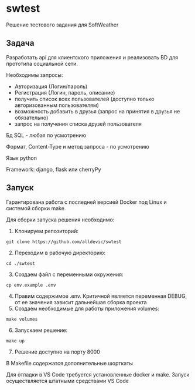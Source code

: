 # swtest

Решение тестового задания для SoftWeather

## Задача

Разработать api для клиентского приложения и реализовать BD для прототипа социальной сети.

Необходимы запросы:

- Авторизация (Логин/пароль)
- Регистрация (Логин, пароль, описание)
- получить список всех пользователей (доступно только авторизованным пользователям)
- возможность добавить в друзья (запрос на принятия в друзья не обязательно)
- запрос на получения списка друзей пользователя

Бд SQL - любая по усмотрению

Формат, Content-Type и метод запроса - по усмотрению

Язык python

Framework: django, flask или cherryPy

## Запуск

Гарантирована работа с последней версией Docker под Linux и системой сборки make.

Для сборки запуска решения необходимо:

1. Клонируем репозиторий:
```
git clone https://github.com/alldevic/swtest
```
2. Переходим в рабочую директорию:
```
cd ./swtest
```
3. Создаем файл с переменными окружения:
```
cp env.example .env
```
4. Правим содержимое .env. Критичной является переменная DEBUG, от ее значения зависит дальнейшая сборка проекта
5. Создаем необходимые для работы приложения volumes:
```
make volumes
```
6. Запускаем решение:
```
make up
```
7. Решение доступно на порту 8000


В Makefile содержатся дополнительные шорткаты

Для отладки в VS Code требуется установленные docker и make. Запуск осуществляется штатными средствами VS Code
